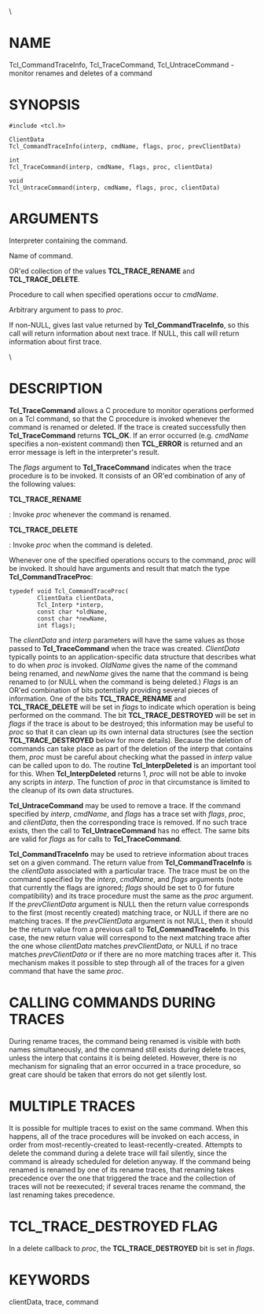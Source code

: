 \

# NAME

Tcl_CommandTraceInfo, Tcl_TraceCommand, Tcl_UntraceCommand - monitor
renames and deletes of a command

# SYNOPSIS

    #include <tcl.h>

    ClientData
    Tcl_CommandTraceInfo(interp, cmdName, flags, proc, prevClientData)

    int
    Tcl_TraceCommand(interp, cmdName, flags, proc, clientData)

    void
    Tcl_UntraceCommand(interp, cmdName, flags, proc, clientData)

# ARGUMENTS

Interpreter containing the command.

Name of command.

OR\'ed collection of the values **TCL_TRACE_RENAME** and
**TCL_TRACE_DELETE**.

Procedure to call when specified operations occur to *cmdName*.

Arbitrary argument to pass to *proc*.

If non-NULL, gives last value returned by **Tcl_CommandTraceInfo**, so
this call will return information about next trace. If NULL, this call
will return information about first trace.

\

# DESCRIPTION

**Tcl_TraceCommand** allows a C procedure to monitor operations
performed on a Tcl command, so that the C procedure is invoked whenever
the command is renamed or deleted. If the trace is created successfully
then **Tcl_TraceCommand** returns **TCL_OK**. If an error occurred (e.g.
*cmdName* specifies a non-existent command) then **TCL_ERROR** is
returned and an error message is left in the interpreter\'s result.

The *flags* argument to **Tcl_TraceCommand** indicates when the trace
procedure is to be invoked. It consists of an OR\'ed combination of any
of the following values:

**TCL_TRACE_RENAME**

:   Invoke *proc* whenever the command is renamed.

**TCL_TRACE_DELETE**

:   Invoke *proc* when the command is deleted.

Whenever one of the specified operations occurs to the command, *proc*
will be invoked. It should have arguments and result that match the type
**Tcl_CommandTraceProc**:

    typedef void Tcl_CommandTraceProc(
            ClientData clientData,
            Tcl_Interp *interp,
            const char *oldName,
            const char *newName,
            int flags);

The *clientData* and *interp* parameters will have the same values as
those passed to **Tcl_TraceCommand** when the trace was created.
*ClientData* typically points to an application-specific data structure
that describes what to do when *proc* is invoked. *OldName* gives the
name of the command being renamed, and *newName* gives the name that the
command is being renamed to (or NULL when the command is being deleted.)
*Flags* is an OR\'ed combination of bits potentially providing several
pieces of information. One of the bits **TCL_TRACE_RENAME** and
**TCL_TRACE_DELETE** will be set in *flags* to indicate which operation
is being performed on the command. The bit **TCL_TRACE_DESTROYED** will
be set in *flags* if the trace is about to be destroyed; this
information may be useful to *proc* so that it can clean up its own
internal data structures (see the section **TCL_TRACE_DESTROYED** below
for more details). Because the deletion of commands can take place as
part of the deletion of the interp that contains them, *proc* must be
careful about checking what the passed in *interp* value can be called
upon to do. The routine **Tcl_InterpDeleted** is an important tool for
this. When **Tcl_InterpDeleted** returns 1, *proc* will not be able to
invoke any scripts in *interp*. The function of *proc* in that
circumstance is limited to the cleanup of its own data structures.

**Tcl_UntraceCommand** may be used to remove a trace. If the command
specified by *interp*, *cmdName*, and *flags* has a trace set with
*flags*, *proc*, and *clientData*, then the corresponding trace is
removed. If no such trace exists, then the call to
**Tcl_UntraceCommand** has no effect. The same bits are valid for
*flags* as for calls to **Tcl_TraceCommand**.

**Tcl_CommandTraceInfo** may be used to retrieve information about
traces set on a given command. The return value from
**Tcl_CommandTraceInfo** is the *clientData* associated with a
particular trace. The trace must be on the command specified by the
*interp*, *cmdName*, and *flags* arguments (note that currently the
flags are ignored; *flags* should be set to 0 for future compatibility)
and its trace procedure must the same as the *proc* argument. If the
*prevClientData* argument is NULL then the return value corresponds to
the first (most recently created) matching trace, or NULL if there are
no matching traces. If the *prevClientData* argument is not NULL, then
it should be the return value from a previous call to
**Tcl_CommandTraceInfo**. In this case, the new return value will
correspond to the next matching trace after the one whose *clientData*
matches *prevClientData*, or NULL if no trace matches *prevClientData*
or if there are no more matching traces after it. This mechanism makes
it possible to step through all of the traces for a given command that
have the same *proc*.

# CALLING COMMANDS DURING TRACES

During rename traces, the command being renamed is visible with both
names simultaneously, and the command still exists during delete traces,
unless the interp that contains it is being deleted. However, there is
no mechanism for signaling that an error occurred in a trace procedure,
so great care should be taken that errors do not get silently lost.

# MULTIPLE TRACES

It is possible for multiple traces to exist on the same command. When
this happens, all of the trace procedures will be invoked on each
access, in order from most-recently-created to least-recently-created.
Attempts to delete the command during a delete trace will fail silently,
since the command is already scheduled for deletion anyway. If the
command being renamed is renamed by one of its rename traces, that
renaming takes precedence over the one that triggered the trace and the
collection of traces will not be reexecuted; if several traces rename
the command, the last renaming takes precedence.

# TCL_TRACE_DESTROYED FLAG

In a delete callback to *proc*, the **TCL_TRACE_DESTROYED** bit is set
in *flags*.

# KEYWORDS

clientData, trace, command
